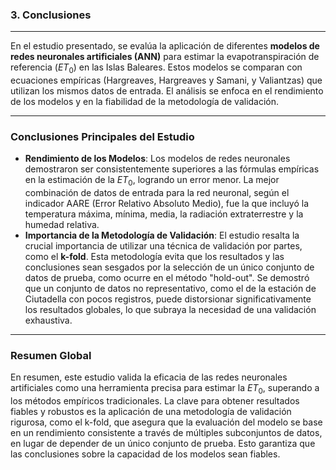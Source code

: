 ### 3. Conclusiones
---
En el estudio presentado, se evalúa la aplicación de diferentes **modelos de redes neuronales artificiales (ANN)** para estimar la evapotranspiración de referencia ($ET_0$) en las Islas Baleares. Estos modelos se comparan con ecuaciones empíricas (Hargreaves, Hargreaves y Samani, y Valiantzas) que utilizan los mismos datos de entrada. El análisis se enfoca en el rendimiento de los modelos y en la fiabilidad de la metodología de validación.

---

### Conclusiones Principales del Estudio

* **Rendimiento de los Modelos**: Los modelos de redes neuronales demostraron ser consistentemente superiores a las fórmulas empíricas en la estimación de la $ET_0$, logrando un error menor. La mejor combinación de datos de entrada para la red neuronal, según el indicador AARE (Error Relativo Absoluto Medio), fue la que incluyó la temperatura máxima, mínima, media, la radiación extraterrestre y la humedad relativa.
* **Importancia de la Metodología de Validación**: El estudio resalta la crucial importancia de utilizar una técnica de validación por partes, como el **k-fold**. Esta metodología evita que los resultados y las conclusiones sean sesgados por la selección de un único conjunto de datos de prueba, como ocurre en el método "hold-out". Se demostró que un conjunto de datos no representativo, como el de la estación de Ciutadella con pocos registros, puede distorsionar significativamente los resultados globales, lo que subraya la necesidad de una validación exhaustiva.

---

### Resumen Global

En resumen, este estudio valida la eficacia de las redes neuronales artificiales como una herramienta precisa para estimar la $ET_0$, superando a los métodos empíricos tradicionales. La clave para obtener resultados fiables y robustos es la aplicación de una metodología de validación rigurosa, como el k-fold, que asegura que la evaluación del modelo se base en un rendimiento consistente a través de múltiples subconjuntos de datos, en lugar de depender de un único conjunto de prueba. Esto garantiza que las conclusiones sobre la capacidad de los modelos sean fiables.